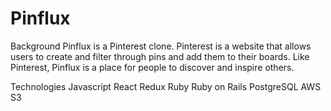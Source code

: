# Pinflux
Background
Pinflux is a Pinterest clone. Pinterest is a website that allows users to create and filter through pins and add them to their boards. Like Pinterest, Pinflux is a place for people to discover and inspire others.


Technologies
Javascript
React
Redux
Ruby
Ruby on Rails
PostgreSQL
AWS S3
